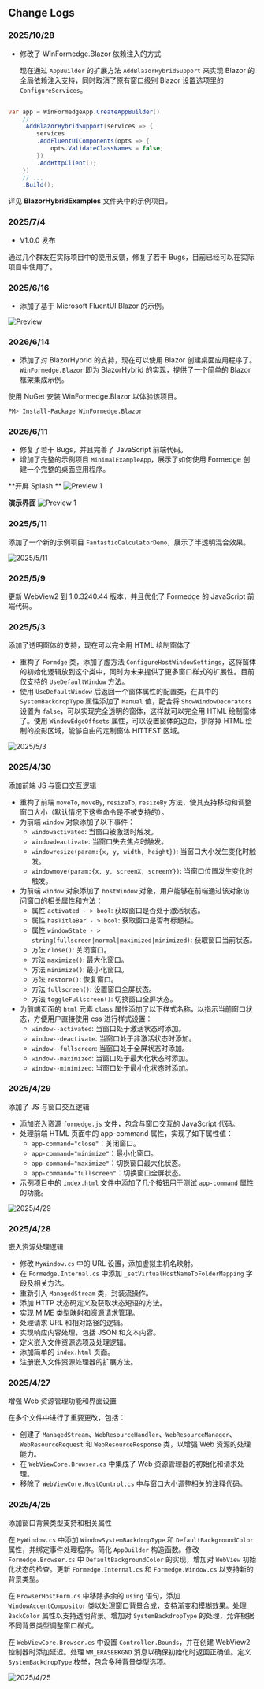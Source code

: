 ﻿
## Change Logs
### 2025/10/28

- 修改了 WinFormedge.Blazor 依赖注入的方式
    
  现在通过 `AppBuilder` 的扩展方法 `AddBlazorHybridSupport` 来实现 Blazor 的全局依赖注入支持，同时取消了原有窗口级别 Blazor 设置选项里的 `ConfigureServices`。

```C#

var app = WinFormedgeApp.CreateAppBuilder()
    // ...
    .AddBlazorHybridSupport(services => {
        services
        .AddFluentUIComponents(opts => {
            opts.ValidateClassNames = false;
        })
        .AddHttpClient();
    })
    // ...
    .Build();

```
  详见 **BlazorHybridExamples** 文件夹中的示例项目。


### 2025/7/4

- V1.0.0 发布

通过几个群友在实际项目中的使用反馈，修复了若干 Bugs，目前已经可以在实际项目中使用了。



### 2025/6/16

- 添加了基于 Microsoft FluentUI Blazor 的示例。

![Preview](./screenshots/2025-06-16_011000.png)


### 2026/6/14

- 添加了对 BlazorHybrid 的支持，现在可以使用 Blazor 创建桌面应用程序了。`WinFormedge.Blazor` 即为 BlazorHybrid 的实现，提供了一个简单的 Blazor 框架集成示例。


使用 NuGet 安装 WinFormedge.Blazor 以体验该项目。

```bash
PM> Install-Package WinFormedge.Blazor
```


### 2026/6/11

- 修复了若干 Bugs，并且完善了 JavaScript 前端代码。
- 增加了完整的示例项目 `MinimalExampleApp`，展示了如何使用 Formedge 创建一个完整的桌面应用程序。

**开屏 Splash **
![Preview 1](./screenshots/2025-06-11_013226.png)

**演示界面**
![Preview 1](./screenshots/2025-06-11_014008.png)


### 2025/5/11

添加了一个新的示例项目 `FantasticCalculatorDemo`，展示了半透明混合效果。

![2025/5/11](./screenshots/2025-5-11_165300.png)

### 2025/5/9

更新 WebView2 到 1.0.3240.44 版本，并且优化了 Formedge 的 JavaScript 前端代码。

### 2025/5/3

添加了透明窗体的支持，现在可以完全用 HTML 绘制窗体了

- 重构了 `Formdge` 类，添加了虚方法 `ConfigureHostWindowSettings`，这将窗体的初始化逻辑放到这个类中，同时为未来提供了更多窗口样式的扩展性。目前仅支持的 `UseDefaultWindow` 方法。
- 使用 `UseDefaultWindow` 后返回一个窗体属性的配置类，在其中的 `SystemBackdropType` 属性添加了 `Manual` 值，配合将 `ShowWindowDecorators` 设置为 `false`，可以实现完全透明的窗体，这样就可以完全用 HTML 绘制窗体了。使用 `WindowEdgeOffsets` 属性，可以设置窗体的边距，排除掉 HTML 绘制的投影区域，能够自由的定制窗体 HITTEST 区域。

![2025/5/3](./screenshots/2025-05-03_174500.png)

### 2025/4/30

添加前端 JS 与窗口交互逻辑

- 重构了前端 `moveTo`, `moveBy`, `resizeTo`, `resizeBy` 方法，使其支持移动和调整窗口大小（默认情况下这些命令是不被支持的）。
- 为前端 `window` 对象添加了以下事件：
  - `windowactivated`: 当窗口被激活时触发。
  - `windowdeactivate`: 当窗口失去焦点时触发。
  - `windowresize(param:{x, y, width, height})`: 当窗口大小发生变化时触发。
  - `windowmove(param:{x, y, screenX, screenY})`: 当窗口位置发生变化时触发。
- 为前端 `window` 对象添加了 `hostWindow` 对象，用户能够在前端通过该对象访问窗口的相关属性和方法：
  - 属性 `activated - > bool`: 获取窗口是否处于激活状态。
  - 属性 `hasTitleBar - > bool`: 获取窗口是否有标题栏。
  - 属性 `windowState - > string(fullscreen|normal|maximized|minimized)`: 获取窗口当前状态。
  - 方法 `close()`: 关闭窗口。
  - 方法 `maximize()`: 最大化窗口。
  - 方法 `minimize()`: 最小化窗口。
  - 方法 `restore()`: 恢复窗口。
  - 方法 `fullscreen()`: 设置窗口全屏状态。
  - 方法 `toggleFullscreen()`: 切换窗口全屏状态。
- 为前端页面的 `html` 元素 `class` 属性添加了以下样式名称，以指示当前窗口状态，方便用户直接使用 css 进行样式设置：
  - `window--activated`: 当窗口处于激活状态时添加。
  - `window--deactivate`: 当窗口处于非激活状态时添加。
  - `window--fullscreen`: 当窗口处于全屏状态时添加。
  - `window--maximized`: 当窗口处于最大化状态时添加。
  - `window--minimized`: 当窗口处于最小化状态时添加。

### 2025/4/29

添加了 JS 与窗口交互逻辑

- 添加嵌入资源 `formedge.js` 文件，包含与窗口交互的 JavaScript 代码。
- 处理前端 HTML 页面中的 app-command 属性，实现了如下属性值：
  - `app-command="close"`：关闭窗口。
  - `app-command="minimize"`：最小化窗口。
  - `app-command="maximize"`：切换窗口最大化状态。
  - `app-command="fullscreen"`：切换窗口全屏状态。
- 示例项目中的 `index.html` 文件中添加了几个按钮用于测试 `app-command` 属性的功能。

![2025/4/29](./screenshots/2025-04-29_021428.png)

### 2025/4/28

嵌入资源处理逻辑

- 修改 `MyWindow.cs` 中的 URL 设置，添加虚拟主机名映射。
- 在 `Formedge.Internal.cs` 中添加 `_setVirtualHostNameToFolderMapping` 字段及相关方法。
- 重新引入 `ManagedStream` 类，封装流操作。
- 添加 HTTP 状态码定义及获取状态短语的方法。
- 实现 MIME 类型映射和资源请求管理。
- 处理请求 URL 和相对路径的逻辑。
- 实现响应内容处理，包括 JSON 和文本内容。
- 定义嵌入文件资源选项及处理逻辑。
- 添加简单的 `index.html` 页面。
- 注册嵌入文件资源处理器的扩展方法。

### 2025/4/27

增强 Web 资源管理功能和界面设置

在多个文件中进行了重要更改，包括：

- 创建了 `ManagedStream`、`WebResourceHandler`、`WebResourceManager`、`WebResourceRequest` 和 `WebResourceResponse` 类，以增强 Web 资源的处理能力。
- 在 `WebViewCore.Browser.cs` 中集成了 Web 资源管理器的初始化和请求处理。
- 移除了 `WebViewCore.HostControl.cs` 中与窗口大小调整相关的注释代码。

### 2025/4/25

添加窗口背景类型支持和相关属性

在 `MyWindow.cs` 中添加 `WindowSystemBackdropType` 和 `DefaultBackgroundColor` 属性，并绑定事件处理程序。简化 `AppBuilder` 构造函数。修改 `Formedge.Browser.cs` 中 `DefaultBackgroundColor` 的实现，增加对 `WebView` 初始化状态的检查。更新 `Formedge.Internal.cs` 和 `Formedge.Window.cs` 以支持新的背景类型。

在 `BrowserHostForm.cs` 中移除多余的 `using` 语句，添加 `WindowAccentCompositor` 类以处理窗口背景合成，支持渐变和模糊效果。处理 `BackColor` 属性以支持透明背景。增加对 `SystemBackdropType` 的处理，允许根据不同背景类型调整窗口样式。

在 `WebViewCore.Browser.cs` 中设置 `Controller.Bounds`，并在创建 WebView2 控制器时添加延迟。处理 `WM_ERASEBKGND` 消息以确保初始化时返回正确值。定义 `SystemBackdropType` 枚举，包含多种背景类型选项。

![2025/4/25](./screenshots/2025-04-26_025600.png)
